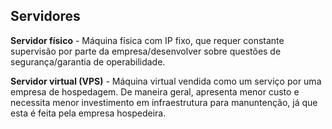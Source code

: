 ## Servidores
**Servidor físico** - Máquina física com IP fixo, que requer constante supervisão por parte da empresa/desenvolver sobre questões de segurança/garantia de operabilidade.

**Servidor virtual (VPS)** - Máquina virtual vendida como um serviço por uma empresa de hospedagem. De maneira geral, apresenta menor custo e necessita menor investimento em infraestrutura para manuntenção, já que esta é feita pela empresa hospedeira. 
